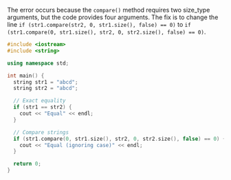 The error occurs because the `compare()` method requires two size_type arguments, but the code provides four arguments. The fix is to change the line `if (str1.compare(str2, 0, str1.size(), false) == 0)` to `if (str1.compare(0, str1.size(), str2, 0, str2.size(), false) == 0)`.

```cpp
#include <iostream>
#include <string>

using namespace std;

int main() {
  string str1 = "abcd";
  string str2 = "abcd";

  // Exact equality
  if (str1 == str2) {
    cout << "Equal" << endl;
  }

  // Compare strings
  if (str1.compare(0, str1.size(), str2, 0, str2.size(), false) == 0) {
    cout << "Equal (ignoring case)" << endl;
  }

  return 0;
}
```
